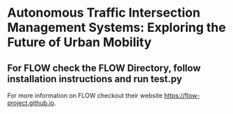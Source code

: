 # Autonomous Traffic Intersection Management Systems: Exploring the Future of Urban Mobility

## For FLOW check the FLOW Directory, follow installation instructions and run test.py

For more information on FLOW checkout their website https://flow-project.github.io.

